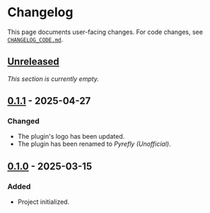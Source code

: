 <!-- Keep a Changelog guide -> https://keepachangelog.com -->

# Changelog

This page documents user-facing changes.
For code changes, see [`CHANGELOG_CODE.md`][_-1].


  [_-1]: ./CHANGELOG_CODE.md


## [Unreleased]

<i>This section is currently empty.</i>


## [0.1.1] - 2025-04-27

### Changed

* The plugin's logo has been updated.
* The plugin has been renamed to <i>Pyrefly (Unofficial)</i>.


## [0.1.0] - 2025-03-15

### Added

* Project initialized.


  [Unreleased]: https://github.com/InSyncWithFoo/pyrefly-for-pycharm/compare/v0.1.1..HEAD
  [0.1.1]: https://github.com/InSyncWithFoo/pyrefly-for-pycharm/compare/v0.1.0..v0.1.1
  [0.1.0]: https://github.com/InSyncWithFoo/pyrefly-for-pycharm/commits
